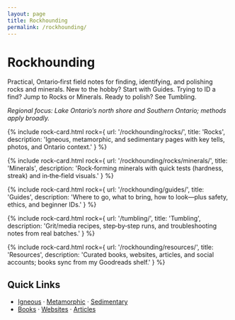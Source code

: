 ```yaml
---
layout: page
title: Rockhounding
permalink: /rockhounding/
---
```


<h1>Rockhounding</h1>

<p>Practical, Ontario‑first field notes for finding, identifying, and polishing rocks and minerals. New to the hobby? Start with Guides. Trying to ID a find? Jump to Rocks or Minerals. Ready to polish? See Tumbling.</p>

<p><em>Regional focus: Lake Ontario’s north shore and Southern Ontario; methods apply broadly.</em></p>

<div class="rock-card-grid">
  {% include rock-card.html rock={
    url: '/rockhounding/rocks/',
    title: 'Rocks',
    description: 'Igneous, metamorphic, and sedimentary pages with key tells, photos, and Ontario context.'
  } %}

  {% include rock-card.html rock={
    url: '/rockhounding/rocks/minerals/',
    title: 'Minerals',
    description: 'Rock‑forming minerals with quick tests (hardness, streak) and in‑the‑field visuals.'
  } %}

  {% include rock-card.html rock={
    url: '/rockhounding/guides/',
    title: 'Guides',
    description: 'Where to go, what to bring, how to look—plus safety, ethics, and beginner IDs.'
  } %}

  {% include rock-card.html rock={
    url: '/tumbling/',
    title: 'Tumbling',
    description: 'Grit/media recipes, step‑by‑step runs, and troubleshooting notes from real batches.'
  } %}

  {% include rock-card.html rock={
    url: '/rockhounding/resources/',
    title: 'Resources',
    description: 'Curated books, websites, articles, and social accounts; books sync from my Goodreads shelf.'
  } %}
</div>

<h2>Quick Links</h2>
<ul>
  <li><a class="internal-link" href="{{ '/rockhounding/rocks/igneous/' | relative_url }}">Igneous</a> · <a class="internal-link" href="{{ '/rockhounding/rocks/metamorphic/' | relative_url }}">Metamorphic</a> · <a class="internal-link" href="{{ '/rockhounding/rocks/sedimentary/' | relative_url }}">Sedimentary</a></li>
  <li><a class="internal-link" href="{{ '/rockhounding/resources/books/' | relative_url }}">Books</a> · <a class="internal-link" href="{{ '/rockhounding/resources/websites/' | relative_url }}">Websites</a> · <a class="internal-link" href="{{ '/rockhounding/resources/articles/' | relative_url }}">Articles</a></li>
</ul>
